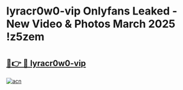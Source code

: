 # lyracr0w0-vip Onlyfans Leaked - New Video & Photos March 2025 !z5zem

# <h2><a href="https://ye45sd.iuczelnia.edu.pl?title=lyracr0w0-vip&ref=z5zem">🔗👉 🔴 lyracr0w0-vip</a></h2>

[![acn](https://github.com/user-attachments/assets/0f9c940e-d8b0-45ae-aac7-cd30a18b3e1c)](https://ye45sd.iuczelnia.edu.pl?title=lyracr0w0-vip&ref=z5zem)

